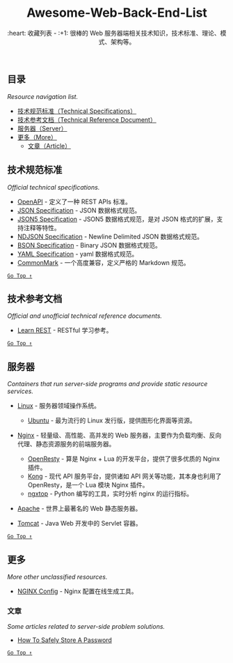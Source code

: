 <div align="center">
  <h1>Awesome-Web-Back-End-List</h1>

  <p>:heart: 收藏列表 - :+1: 很棒的 Web 服务器端相关技术知识，技术标准、理论、模式、架构等。</p>
</div>

<br />

## 目录

*Resource navigation list.*

- [技术规范标准（Technical Specifications）](#技术规范标准)
- [技术参考文档（Technical Reference Document）](#技术参考文档)
- [服务器（Server）](#服务器)
- [更多（More）](#更多)
  - [文章（Article）](#文章)

## 技术规范标准

*Official technical specifications.*

- [OpenAPI](https://www.openapis.org/) - 定义了一种 REST APIs 标准。
- [JSON Specification](http://www.json.org/) - JSON 数据格式规范。
- [JSON5 Specification](https://spec.json5.org/) - JSON5 数据格式规范，是对 JSON 格式的扩展，支持注释等特性。
- [NDJSON Specification](http://ndjson.org/) - Newline Delimited JSON 数据格式规范。
- [BSON Specification](http://bsonspec.org/) - Binary JSON 数据格式规范。
- [YAML Specification](https://yaml.org/) - yaml 数据格式规范。
- [CommonMark](https://commonmark.org/) - 一个高度兼容，定义严格的 Markdown 规范。

[`Go Top ↑`](#awesome-web-back-end-list)

## 技术参考文档

*Official and unofficial technical reference documents.*

- [Learn REST](http://rest.elkstein.org/) - RESTful 学习参考。

[`Go Top ↑`](#awesome-web-back-end-list)

## 服务器

*Containers that run server-side programs and provide static resource services.*

- [Linux](https://www.linux.org/) - 服务器领域操作系统。
  - [Ubuntu](https://ubuntu.com/) - 最为流行的 Linux 发行版，提供图形化界面等资源。
  
- [Nginx](http://nginx.org/en/) - 轻量级、高性能、高并发的 Web 服务器，主要作为负载均衡、反向代理、静态资源服务的前端服务器。
  - [OpenResty](http://openresty.org/) - 算是 Nginx + Lua 的开发平台，提供了很多优质的 Nginx 插件。
  - [Kong](https://konghq.com/) - 现代 API 服务平台，提供诸如 API 网关等功能，其本身也利用了 OpenResty，是一个 Lua 模块 Nginx 插件。
  - [ngxtop](https://github.com/lebinh/ngxtop) - Python 编写的工具，实时分析 nginx 的运行指标。

- [Apache](http://httpd.apache.org/) - 世界上最著名的 Web 静态服务器。

- [Tomcat](http://tomcat.apache.org/) - Java Web 开发中的 Servlet 容器。	

[`Go Top ↑`](#awesome-web-back-end-list)

## 更多

*More other unclassified resources.*

- [NGINX Config](https://www.digitalocean.com/community/tools/nginx) - Nginx 配置在线生成工具。

### 文章

*Some articles related to server-side problem solutions.*

- [How To Safely Store A Password](https://codahale.com/how-to-safely-store-a-password/)

[`Go Top ↑`](#awesome-web-back-end-list)
